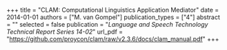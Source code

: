 +++
title = "CLAM: Computational Linguistics Application Mediator"
date = 2014-01-01
authors = ["M. van Gompel"]
publication_types = ["4"]
abstract = ""
selected = false
publication = "*Language and Speech Technology Technical Report Series 14-02*"
url_pdf = "https://github.com/proycon/clam/raw/v2.3.6/docs/clam_manual.pdf"
+++

